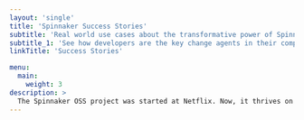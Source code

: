 ```yaml
---
layout: 'single'
title: 'Spinnaker Success Stories'
subtitle: 'Real world use cases about the transformative power of Spinnaker'
subtitle_1: 'See how developers are the key change agents in their companies'
linkTitle: 'Success Stories'

menu:
  main:
    weight: 3
description: >
  The Spinnaker OSS project was started at Netflix. Now, it thrives on the contributions of the broader DevOps community who have adopted it as their Continuous Delivery tool.
---
```

